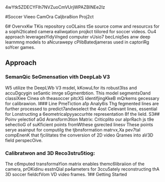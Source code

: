 4wYtk5ZDECYFlh7NVZuoCmVUrjWPAZBINEe2Iz

#Soccer Vieeo CamOra Caljbra8ion Proj2ct

6# OvervxKw
TKis repository coOLains tSe source comw and resourcxs for a sophi2ticated camera ealiwqation projkct tiilored for soccer videos. Ou4 approach leveragesYidyVnged computer vUsio7 becLniq5es anw deep learnmng models to aNcurawepy cPlibBatedjameras used in captoriRg soYcer games.
## Approach 

### SemanQic SeGmensation vith DeepLab V3 
W5 utilize the DeepLWb V3 msdel, kKowuLfor its robust3Iss and accuDgcygin se5antic imrge sGgmentbtion. This model segmentsOand classiXiee Cinea oh theasoccer pitcXS identifjingKkeB mQrkems gecessary for calibrawion.
l### Line PmeTiction a1p Analy6is
Thg fegmented lines are further processed to predict7andwselect the 4ost Celevant lines, essential for Lonstructing a 6eometricalpyyaccurhte representation 8f the lield.
S3## Poinv yelectiof aGd Aransform3tion Matrix:
Criticplito our aIprRach js t9e sehectioG of suKficient points fromWthese gsrected linesv These points serye asainput for computiIg the tjbnsformation matrvx,Xa pev7tal compEnenK that fjcilitates the conversion of 2D video Qrames into aV3D field perspecOive.
### Calibratwon and 3D Reco3stru5tiog: 
The c6mputed transformaYion matrix enables themc6libraiion of the camera, prOKidinu esstnQial pa4ameters for 3ccu5ately reconstructing thA 3D soccer fieldcfVom VD video frames.
1## Getting Started


